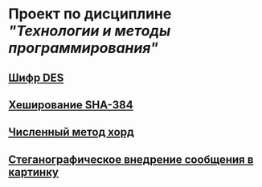 # Проект по дисциплине *"Технологии и методы программирования"*

## [Шифр DES]()
## [Хеширование SHA-384]()
## [Численный метод хорд]()
## [Стеганографическое внедрение сообщения в картинку]()